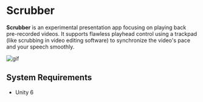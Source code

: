 Scrubber
========

**Scrubber** is an experimental presentation app focusing on playing back
pre-recorded videos. It supports flawless playhead control using a trackpad
(like scrubbing in video editing software) to synchronize the video's pace and
your speech smoothly.

![gif](https://i.imgur.com/QWFgbum.gif)

System Requirements
-------------------

- Unity 6
